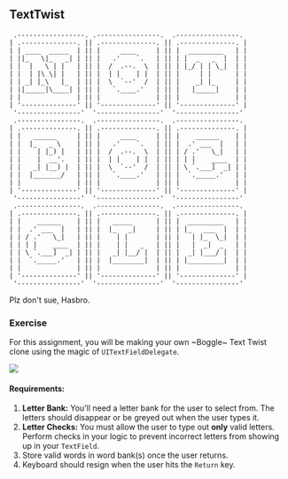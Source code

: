 ## TextTwist

```
 .-----------------. .----------------.  .----------------. 
| .--------------. || .--------------. || .--------------. |
| | ____  _____  | || |     ____     | || |  _________   | |
| ||_   \|_   _| | || |   .'    `.   | || | |  _   _  |  | |
| |  |   \ | |   | || |  /  .--.  \  | || | |_/ | | \_|  | |
| |  | |\ \| |   | || |  | |    | |  | || |     | |      | |
| | _| |_\   |_  | || |  \  `--'  /  | || |    _| |_     | |
| ||_____|\____| | || |   `.____.'   | || |   |_____|    | |
| |              | || |              | || |              | |
| '--------------' || '--------------' || '--------------' |
 '----------------'  '----------------'  '----------------' 
 .----------------.  .----------------.  .----------------. 
| .--------------. || .--------------. || .--------------. |
| |   ______     | || |     ____     | || |    ______    | |
| |  |_   _ \    | || |   .'    `.   | || |  .' ___  |   | |
| |    | |_) |   | || |  /  .--.  \  | || | / .'   \_|   | |
| |    |  __'.   | || |  | |    | |  | || | | |    ____  | |
| |   _| |__) |  | || |  \  `--'  /  | || | \ `.___]  _| | |
| |  |_______/   | || |   `.____.'   | || |  `._____.'   | |
| |              | || |              | || |              | |
| '--------------' || '--------------' || '--------------' |
 '----------------'  '----------------'  '----------------' 
 .----------------.  .----------------.  .----------------. 
| .--------------. || .--------------. || .--------------. |
| |    ______    | || |   _____      | || |  _________   | |
| |  .' ___  |   | || |  |_   _|     | || | |_   ___  |  | |
| | / .'   \_|   | || |    | |       | || |   | |_  \_|  | |
| | | |    ____  | || |    | |   _   | || |   |  _|  _   | |
| | \ `.___]  _| | || |   _| |__/ |  | || |  _| |___/ |  | |
| |  `._____.'   | || |  |________|  | || | |_________|  | |
| |              | || |              | || |              | |
| '--------------' || '--------------' || '--------------' |
 '----------------'  '----------------'  '----------------' 
```

Plz don't sue, Hasbro.

### Exercise

For this assignment, you will be making your own ~Boggle~ Text Twist clone using the magic of ```UITextFieldDelegate```.

![](https://media.giphy.com/media/l1J9C4nCMfhCWkxTG/giphy.gif)

#### Requirements:

1. **Letter Bank:** You'll need a letter bank for the user to select from. The letters should disappear or be greyed out when the user types it.
2. **Letter Checks:** You must allow the user to type out **only** valid letters. Perform checks in your logic to prevent incorrect letters from showing up in your ```TextField```.
3. Store valid words in word bank(s) once the user returns.
4. Keyboard should resign when the user hits the ```Return``` key.

